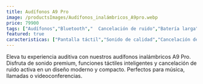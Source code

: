 ```yaml
---
title: Audífonos A9 Pro
image: /productsImages/Audífonos_inalámbricos_A9pro.webp
price: 79900
tags: ["Audífonos","Bluetooth","  Cancelación de ruido","Batería larga","Pantalla táctil"]
featured: true
caracteristicas: ["Pantalla táctil","Sonido de calidad","Cancelación de ruido (ANC)","Larga batería","Ambient Sound","carga rápida","compatible con dispositivos iOS y Android"]
---
```


Eleva tu experiencia auditiva con nuestros audífonos inalámbricos A9 Pro. Disfruta de sonido premium, funciones táctiles inteligentes y cancelación de ruido activa en un diseño moderno y compacto. Perfectos para música, llamadas o videoconferencias.